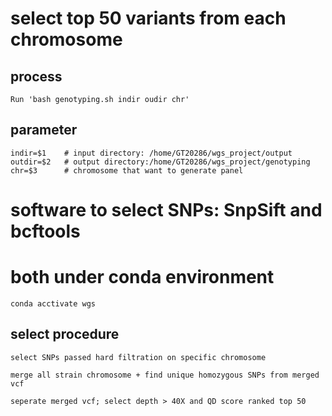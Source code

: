 # select top 50 variants from each chromosome

## process
	Run 'bash genotyping.sh indir oudir chr'

## parameter
	indir=$1	# input directory: /home/GT20286/wgs_project/output
	outdir=$2	# output directory:/home/GT20286/wgs_project/genotyping
	chr=$3		# chromosome that want to generate panel
# software to select SNPs: SnpSift and bcftools
# both under conda environment
	conda acctivate wgs
## select procedure
	select SNPs passed hard filtration on specific chromosome 	

	merge all strain chromosome + find unique homozygous SNPs from merged vcf
	
	seperate merged vcf; select depth > 40X and QD score ranked top 50
				
